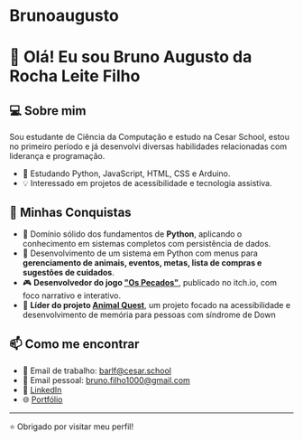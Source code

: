 # Brunoaugusto

# 👋 Olá! Eu sou Bruno Augusto da Rocha Leite Filho

## 💻 Sobre mim
Sou estudante de Ciência da Computação e estudo na Cesar School, estou no primeiro período e já desenvolvi diversas habilidades relacionadas com liderança e programação.

- 📖 Estudando Python, JavaScript, HTML, CSS e Arduino.
- 💡 Interessado em projetos de acessibilidade e tecnologia assistiva.

## 🚀 Minhas Conquistas
- 🧠 Domínio sólido dos fundamentos de **Python**, aplicando o conhecimento em sistemas completos com persistência de dados.
- 📁 Desenvolvimento de um sistema em Python com menus para **gerenciamento de animais, eventos, metas, lista de compras e sugestões de cuidados**.
- 🎮 **Desenvolvedor do jogo ["Os Pecados"](https://bruno2408.itch.io/os-pecados)**, publicado no itch.io, com foco narrativo e interativo.
- 🥇 **Líder do projeto [Animal Quest](https://github.com/BrunoAU/Animal-Quest)**, um projeto focado na acessibilidade e desenvolvimento de memória para pessoas com síndrome de Down

## 📫 Como me encontrar
- 📧 Email de trabalho: barlf@cesar.school
- 📧 Email pessoal: bruno.filho1000@gmail.com
- 💼 [LinkedIn](https://www.linkedin.com/in/bruno-augusto-376946355/)
- 🌐 [Portfólio](https://seuportfolio.com)

---

⭐️ Obrigado por visitar meu perfil!
